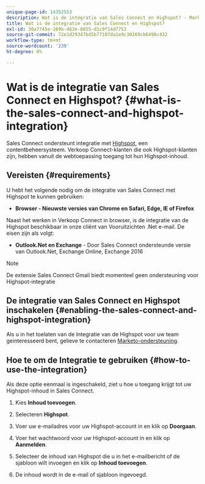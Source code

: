 ```yaml
---
unique-page-id: 14352553
description: Wat is de integratie van Sales Connect en Highspot? - Marketo Docs - Productdocumentatie
title: Wat is de integratie van Sales Connect en Highspot?
exl-id: 30a7745e-169b-463e-8855-d1c9f14d7753
source-git-commit: 72e1d29347bd5b77107da1e9c30169cb6490c432
workflow-type: tm+mt
source-wordcount: '239'
ht-degree: 0%

---
```


# Wat is de integratie van Sales Connect en Highspot? {#what-is-the-sales-connect-and-highspot-integration}

Sales Connect ondersteunt integratie met [Highspot](https://www.highspot.com/), een contentbeheersysteem. Verkoop Connect-klanten die ook Highspot-klanten zijn, hebben vanuit de webtoepassing toegang tot hun Highspot-inhoud.

## Vereisten {#requirements}

U hebt het volgende nodig om de integratie van Sales Connect met Highspot te kunnen gebruiken:

* **Browser - Nieuwste versies van Chrome en Safari, Edge, IE of Firefox**

Naast het werken in Verkoop Connect in browser, is de integratie van de Highspot beschikbaar in onze cliënt van Vooruitzichten .Net e-mail. De eisen zijn als volgt:

* **Outlook.Net en Exchange** - Door Sales Connect ondersteunde versie van Outlook.Net, Exchange Online, Exchange 2016

>[!NOTE]
>
>De extensie Sales Connect Gmail biedt momenteel geen ondersteuning voor Highspot-integratie

## De integratie van Sales Connect en Highspot inschakelen {#enabling-the-sales-connect-and-highspot-integration}

Als u in het toelaten van de Integratie van de Highspot voor uw team geinteresseerd bent, gelieve te contacteren [Marketo-ondersteuning](https://nation.marketo.com/t5/Support/ct-p/Support#).

## Hoe te om de Integratie te gebruiken {#how-to-use-the-integration}

Als deze optie eenmaal is ingeschakeld, ziet u hoe u toegang krijgt tot uw Highspot-inhoud in Sales Connect.

1. Kies **Inhoud toevoegen**.

1. Selecteren **Highspot**.

1. Voer uw e-mailadres voor uw Highspot-account in en klik op **Doorgaan**.

1. Voer het wachtwoord voor uw Highspot-account in en klik op **Aanmelden**.

1. Selecteer de inhoud van Highspot die u in het e-mailbericht of de sjabloon wilt invoegen en klik op **Inhoud toevoegen**.

1. De inhoud wordt in de e-mail of sjabloon ingevoegd.
